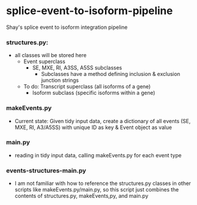 # splice-event-to-isoform-pipeline
Shay's splice event to isoform integration pipeline

### structures.py: 
- all classes will be stored here
    - Event superclass
        - SE, MXE, RI, A3SS, A5SS subclasses 
            - Subclasses have a method defining inclusion & exclusion junction strings
    - To do: Transcript superclass (all isoforms of a gene)
        -  Isoform subclass (specific isoforms within a gene)

### makeEvents.py
- Current state: Given tidy input data, create a dictionary of all events (SE, MXE, RI, A3/A5SS) with unique ID as key & Event object as value

### main.py
- reading in tidy input data, calling makeEvents.py for each event type
 
### events-structures-main.py
- I am not familiar with how to reference the structures.py classes in other scripts like makeEvents.py/main.py, so this script just combines the contents of structures.py, makeEvents,py, and main.py 
